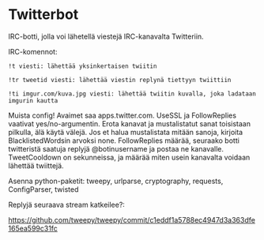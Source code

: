 # Twitterbot
IRC-botti, jolla voi lähetellä viestejä IRC-kanavalta Twitteriin.

IRC-komennot:

    !t viesti: lähettää yksinkertaisen twiitin

    !tr tweetid viesti: lähettää viestin replynä tiettyyn twiittiin

    !ti imgur.com/kuva.jpg viesti: lähettää twiitin kuvalla, joka ladataan imgurin kautta

Muista config! Avaimet saa apps.twitter.com. UseSSL ja FollowReplies vaativat yes/no-argumentin.
Erota kanavat ja mustalistatut sanat toisistaan pilkulla, älä käytä välejä. Jos et halua
mustalistata mitään sanoja, kirjoita BlacklistedWordsin arvoksi none. FollowReplies
määrää, seuraako botti twitteristä saatuja replyjä @botinusername ja postaa ne kanavalle.
TweetCooldown on sekunneissa, ja määrää miten usein kanavalta voidaan lähettää twiittejä.

Asenna python-paketit: tweepy, urlparse, cryptography, requests, ConfigParser, twisted

Replyjä seuraava stream katkeilee?:

https://github.com/tweepy/tweepy/commit/c1eddf1a5788ec4947d3a363dfe165ea599c31fc
